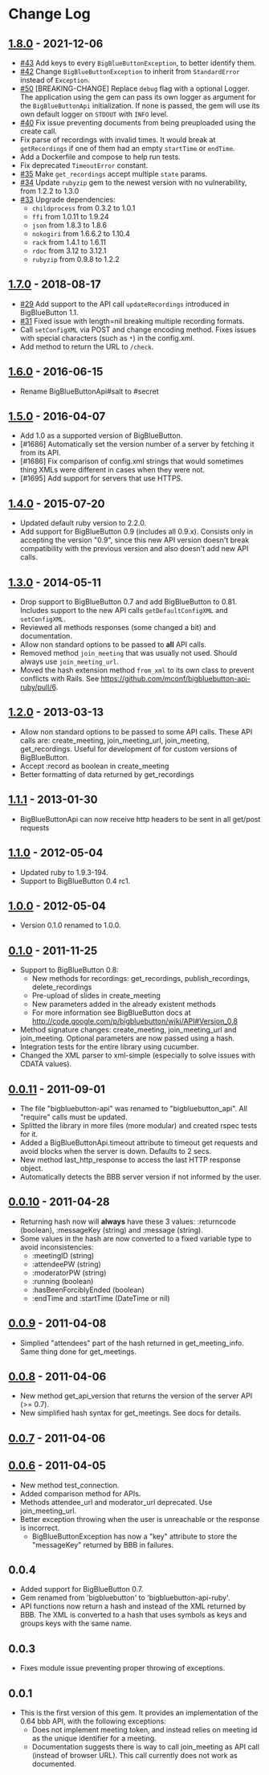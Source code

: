 # Change Log

## [1.8.0] - 2021-12-06
* [#43] Add keys to every `BigBlueButtonException`, to better identify them.
* [#42] Change `BigBlueButtonException` to inherit from `StandardError` instead of `Exception`.
* [#50] [BREAKING-CHANGE] Replace `debug` flag with a optional Logger. The application using the
  gem can pass its own logger as argument for the `BigBlueButtonApi` initialization.
  If none is passed, the gem will use its own default logger on `STDOUT` with `INFO` level.
* [#40] Fix issue preventing documents from being preuploaded using the create call.
* Fix parse of recordings with invalid times. It would break at `getRecordings` if one
  of them had an empty `startTime` or `endTime`.
* Add a Dockerfile and compose to help run tests.
* Fix deprecated `TimeoutError` constant.
* [#35] Make `get_recordings` accept multiple `state` params.
* [#34] Update `rubyzip` gem to the newest version with no vulnerability, from 1.2.2 to 1.3.0
* [#33] Upgrade dependencies:
  - `childprocess` from 0.3.2 to 1.0.1
  - `ffi` from 1.0.11 to 1.9.24
  - `json` from 1.8.3 to 1.8.6
  - `nokogiri` from 1.6.6.2 to 1.10.4
  - `rack` from 1.4.1 to 1.6.11
  - `rdoc` from 3.12 to 3.12.1
  - `rubyzip` from 0.9.8 to 1.2.2

## [1.7.0] - 2018-08-17

* [#29] Add support to the API call `updateRecordings` introduced in BigBlueButton 1.1.
* [#31] Fixed issue with length=nil breaking multiple recording formats.
* Call `setConfigXML` via POST and change encoding method. Fixes issues with special
  characters (such as `*`) in the config.xml.
* Add method to return the URL to `/check`.

## [1.6.0] - 2016-06-15

* Rename BigBlueButtonApi#salt to #secret

## [1.5.0] - 2016-04-07

* Add 1.0 as a supported version of BigBlueButton.
* [#1686] Automatically set the version number of a server by fetching it from
its API.
* [#1686] Fix comparison of config.xml strings that would sometimes thing XMLs
were different in cases when they were not.
* [#1695] Add support for servers that use HTTPS.

## [1.4.0] - 2015-07-20

* Updated default ruby version to 2.2.0.
* Add support for BigBlueButton 0.9 (includes all 0.9.x). Consists only in
  accepting the version "0.9", since this new API version doesn't break
  compatibility with the previous version and also doesn't add new API
  calls.

## [1.3.0] - 2014-05-11

* Drop support to BigBlueButton 0.7 and add BigBlueButton to 0.81. Includes
  support to the new API calls `getDefaultConfigXML` and `setConfigXML`.
* Reviewed all methods responses (some changed a bit) and documentation.
* Allow non standard options to be passed to **all** API calls.
* Removed method `join_meeting` that was usually not used. Should always use
  `join_meeting_url`.
* Moved the hash extension method `from_xml` to its own class to prevent
  conflicts with Rails. See
  https://github.com/mconf/bigbluebutton-api-ruby/pull/6.

## [1.2.0] - 2013-03-13

*  Allow non standard options to be passed to some API calls. These API calls are: create_meeting, join_meeting_url, join_meeting, get_recordings.
  Useful for development of for custom versions of BigBlueButton.
* Accept :record as boolean in create_meeting
* Better formatting of data returned by get_recordings

## [1.1.1] - 2013-01-30

* BigBlueButtonApi can now receive http headers to be sent in all get/post
  requests

## [1.1.0] - 2012-05-04

* Updated ruby to 1.9.3-194.
* Support to BigBlueButton 0.4 rc1.

## [1.0.0] - 2012-05-04

* Version 0.1.0 renamed to 1.0.0.

## [0.1.0] - 2011-11-25

* Support to BigBlueButton 0.8:
  * New methods for recordings: get_recordings, publish_recordings,
    delete_recordings
  * Pre-upload of slides in create_meeting
  * New parameters added in the already existent methods
  * For more information see BigBlueButton docs at
    http://code.google.com/p/bigbluebutton/wiki/API#Version_0.8
* Method signature changes: create_meeting, join_meeting_url and
  join_meeting. Optional parameters are now passed using a hash.
* Integration tests for the entire library using cucumber.
* Changed the XML parser to xml-simple (especially to solve issues with
  CDATA values).

## [0.0.11] - 2011-09-01

* The file "bigbluebutton-api" was renamed to "bigbluebutton_api". All
  "require" calls must be updated.
* Splitted the library in more files (more modular) and created rspec tests
  for it.
* Added a BigBlueButtonApi.timeout attribute to timeout get requests and
  avoid blocks when the server is down. Defaults to 2 secs.
* New method last_http_response to access the last HTTP response object.
* Automatically detects the BBB server version if not informed by the user.

## [0.0.10] - 2011-04-28

* Returning hash now will **always** have these 3 values: :returncode
  (boolean), :messageKey (string) and :message (string).
* Some values in the hash are now converted to a fixed variable type to
  avoid inconsistencies:
  * :meetingID (string)
  * :attendeePW (string)
  * :moderatorPW (string)
  * :running (boolean)
  * :hasBeenForciblyEnded (boolean)
  * :endTime and :startTime (DateTime or nil)

## [0.0.9] - 2011-04-08

* Simplied "attendees" part of the hash returned in get_meeting_info. Same
  thing done for get_meetings.

## [0.0.8] - 2011-04-06

* New method get_api_version that returns the version of the server API (>= 0.7).
* New simplified hash syntax for get_meetings. See docs for details.

## [0.0.7] - 2011-04-06

## [0.0.6] - 2011-04-05

* New method test_connection.
* Added comparison method for APIs.
* Methods attendee_url and moderator_url deprecated. Use join_meeting_url.
* Better exception throwing when the user is unreachable or the response is incorrect.
  * BigBlueButtonException has now a "key" attribute to store the
    "messageKey" returned by BBB in failures.

## 0.0.4

* Added support for BigBlueButton 0.7.
* Gem renamed from 'bigbluebutton' to 'bigbluebutton-api-ruby'.
* API functions now return a hash and instead of the XML returned by BBB.
  The XML is converted to a hash that uses symbols as keys and groups keys
  with the same name.

## 0.0.3

* Fixes module issue preventing proper throwing of exceptions.

## 0.0.1

* This is the first version of this gem. It provides an implementation of
  the 0.64 bbb API, with the following exceptions:
  * Does not implement meeting token, and instead relies on meeting id as
    the unique identifier for a meeting.
  * Documentation suggests there is way to call join_meeting as API call
    (instead of browser URL). This call currently does not work as
    documented.

<!-- PRs -->
[#50]: https://github.com/mconf/bigbluebutton-api-ruby/pull/50
[#43]: https://github.com/mconf/bigbluebutton-api-ruby/pull/43
[#42]: https://github.com/mconf/bigbluebutton-api-ruby/pull/42
[#40]: https://github.com/mconf/bigbluebutton-api-ruby/pull/40
[#35]: https://github.com/mconf/bigbluebutton-api-ruby/pull/35
[#34]: https://github.com/mconf/bigbluebutton-api-ruby/pull/34
[#33]: https://github.com/mconf/bigbluebutton-api-ruby/pull/33
[#31]: https://github.com/mconf/bigbluebutton-api-ruby/pull/31
[#29]: https://github.com/mconf/bigbluebutton-api-ruby/pull/29

<!-- Versions -->
[1.8.0]: https://github.com/mconf/bigbluebutton-api-ruby/compare/v1.7.0...v1.8.0
[1.7.0]: https://github.com/mconf/bigbluebutton-api-ruby/compare/v1.6.0...v1.7.0
[1.6.0]: https://github.com/mconf/bigbluebutton-api-ruby/compare/v1.5.0...v1.6.0
[1.5.0]: https://github.com/mconf/bigbluebutton-api-ruby/compare/v1.4.0...v1.5.0
[1.4.0]: https://github.com/mconf/bigbluebutton-api-ruby/compare/v1.3.0...v1.4.0
[1.3.0]: https://github.com/mconf/bigbluebutton-api-ruby/compare/v1.2.0...v1.3.0
[1.2.0]: https://github.com/mconf/bigbluebutton-api-ruby/compare/v1.1.1...v1.2.0
[1.1.1]: https://github.com/mconf/bigbluebutton-api-ruby/compare/v1.1.0...v1.1.1
[1.1.0]: https://github.com/mconf/bigbluebutton-api-ruby/compare/v1.0.0...v1.1.0
[1.0.0]: https://github.com/mconf/bigbluebutton-api-ruby/compare/v0.1.0...v1.0.0
[0.1.0]: https://github.com/mconf/bigbluebutton-api-ruby/compare/v0.0.11...v0.1.0
[0.0.11]: https://github.com/mconf/bigbluebutton-api-ruby/compare/v0.0.10...v0.0.11
[0.0.10]: https://github.com/mconf/bigbluebutton-api-ruby/compare/v0.0.9...v0.0.10
[0.0.9]: https://github.com/mconf/bigbluebutton-api-ruby/compare/v0.0.8...v0.0.9
[0.0.8]: https://github.com/mconf/bigbluebutton-api-ruby/compare/v0.0.7...v0.0.8
[0.0.7]: https://github.com/mconf/bigbluebutton-api-ruby/compare/v0.0.6...v0.0.7
[0.0.6]: https://github.com/mconf/bigbluebutton-api-ruby/compare/b586c4726d32e9c30139357bcbe2067f868ff36c...v0.0.6
